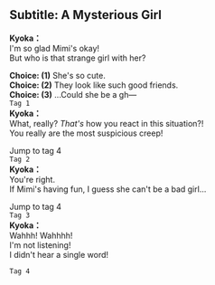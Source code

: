 # 

  
## Subtitle: A Mysterious Girl
  
**Kyoka：**  
I'm so glad Mimi's okay!  
But who is that strange girl with her?  
  
**Choice: (1)**  She's so cute.  
**Choice: (2)**  They look like such good friends.  
**Choice: (3)**  ...Could she be a gh—  
`Tag 1`  
**Kyoka：**  
What, really? *That's* how you react in this situation?!  
You really are the most suspicious creep!  
  
Jump to tag 4  
`Tag 2`  
**Kyoka：**  
You're right.  
If Mimi's having fun, I guess she can't be a bad girl...  
  
Jump to tag 4  
`Tag 3`  
**Kyoka：**  
Wahhh! Wahhhh!  
I'm not listening!  
I didn't hear a single word!  
  
`Tag 4`  

